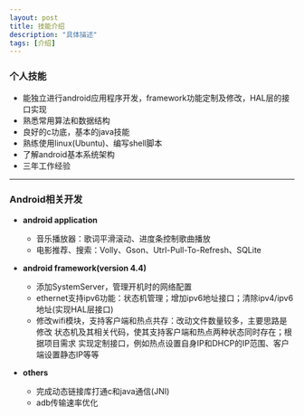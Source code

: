 ```yaml
---
layout: post
title: 技能介绍
description: "具体描述"
tags: [介绍]
---
```


### 个人技能

* 能独立进行android应用程序开发，framework功能定制及修改，HAL层的接口实现
* 熟悉常用算法和数据结构
* 良好的c功底，基本的java技能
* 熟练使用linux(Ubuntu)、编写shell脚本
* 了解android基本系统架构
* 三年工作经验

***

### Android相关开发

* **android application**
    * 音乐播放器：歌词平滑滚动、进度条控制歌曲播放
    * 电影推荐、搜索：Volly、Gson、Utrl-Pull-To-Refresh、SQLite
    
* **android framework(version 4.4)**
    * 添加SystemServer，管理开机时的网络配置
    * ethernet支持ipv6功能：状态机管理；增加ipv6地址接口；清除ipv4/ipv6地址(实现HAL层接口)
    * 修改wifi模块，支持客户端和热点共存：改动文件数量较多，主要思路是修改
    状态机及其相关代码，使其支持客户端和热点两种状态同时存在；根据项目需求
    实现定制接口，例如热点设置自身IP和DHCP的IP范围、客户端设置静态IP等等

* **others**
    * 完成动态链接库打通c和java通信(JNI)
    * adb传输速率优化
